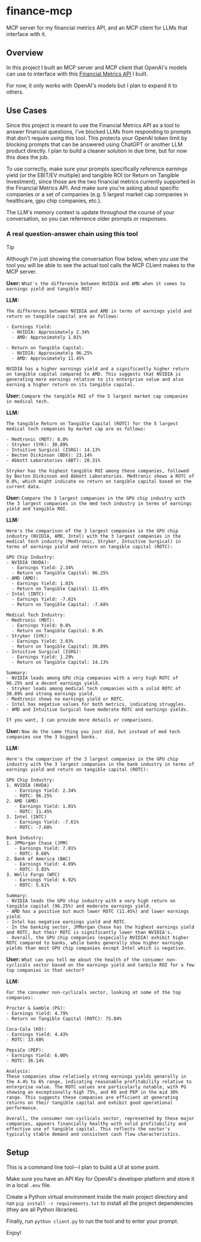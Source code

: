 # finance-mcp
MCP server for my financial metrics API, and an MCP client for LLMs that interface with it.

## Overview
In this project I built an MCP server and MCP client that OpenAI's models can use to interface with this [Financial Metrics API](https://github.com/alaapmurali/financial-metrics-app) I built.

For now, it only works with OpenAI's models but I plan to expand it to others.

## Use Cases
Since this project is meant to use the Financial Metrics API as a tool to answer financial questions, I've blocked LLMs from responding to prompts that don't require using this tool. This protects your OpenAI token limit by blocking prompts that can be answered using ChatGPT or another LLM product directly. I plan to build a cleaner solution in due time, but for now this does the job.

To use correctly, make sure your prompts specifically reference earnings yield (or the EBIT/EV multiple) and tangible ROI (or Return on Tangible Investment), since those are the two financial metrics currently supported in the Financial Metrics API. And make sure you're asking about specific companies or a set of companies (e.g. 5 largest market cap companies in healthcare, gpu chip companies, etc.).

The LLM's memory context is update throughout the course of your conversation, so you can referrence older prompts or responses.

### A real question-answer chain using this tool

> [!TIP]
> Although I'm just showing the conversation flow below, when you use the tool you will be able to see the actual tool calls the MCP CLient makes to the MCP server.

**User:**
`What's the difference between NVIDIA and AMD when it comes to earnings yield and tangible ROI?`

**LLM:**
```
The differences between NVIDIA and AMD in terms of earnings yield and return on tangible capital are as follows:

- Earnings Yield:
  - NVIDIA: Approximately 2.34%
  - AMD: Approximately 1.01%

- Return on Tangible Capital:
  - NVIDIA: Approximately 96.25%
  - AMD: Approximately 11.45%

NVIDIA has a higher earnings yield and a significantly higher return on tangible capital compared to AMD. This suggests that NVIDIA is generating more earnings relative to its enterprise value and also earning a higher return on its tangible capital.
```

**User:**
`Compare the tangible ROI of the 5 largest market cap companies in medical tech.`

**LLM:**
```
The tangible Return on Tangible Capital (ROTC) for the 5 largest medical tech companies by market cap are as follows:

- Medtronic (MDT): 0.0%
- Stryker (SYK): 30.89%
- Intuitive Surgical (ISRG): 14.13%
- Becton Dickinson (BDX): 23.14%
- Abbott Laboratories (ABT): 20.31%

Stryker has the highest tangible ROI among these companies, followed by Becton Dickinson and Abbott Laboratories. Medtronic shows a ROTC of 0.0%, which might indicate no return on tangible capital based on the current data.
```

**User:**
`Compare the 3 largest companies in the GPU chip industry with the 3 largest companies in the med tech industry in terms of earnings yield and tangible ROI.`

**LLM:**
```
Here's the comparison of the 3 largest companies in the GPU chip industry (NVIDIA, AMD, Intel) with the 3 largest companies in the medical tech industry (Medtronic, Stryker, Intuitive Surgical) in terms of earnings yield and return on tangible capital (ROTC):

GPU Chip Industry:
- NVIDIA (NVDA):
  - Earnings Yield: 2.34%
  - Return on Tangible Capital: 96.25%
- AMD (AMD):
  - Earnings Yield: 1.01%
  - Return on Tangible Capital: 11.45%
- Intel (INTC):
  - Earnings Yield: -7.61%
  - Return on Tangible Capital: -7.68%

Medical Tech Industry:
- Medtronic (MDT):
  - Earnings Yield: 0.0%
  - Return on Tangible Capital: 0.0%
- Stryker (SYK):
  - Earnings Yield: 3.03%
  - Return on Tangible Capital: 30.89%
- Intuitive Surgical (ISRG):
  - Earnings Yield: 1.29%
  - Return on Tangible Capital: 14.13%

Summary:
- NVIDIA leads among GPU chip companies with a very high ROTC of 96.25% and a decent earnings yield.
- Stryker leads among medical tech companies with a solid ROTC of 30.89% and strong earnings yield.
- Medtronic shows no earnings yield or ROTC.
- Intel has negative values for both metrics, indicating struggles.
- AMD and Intuitive Surgical have moderate ROTC and earnings yields.

If you want, I can provide more details or comparisons.
```

**User:**
`Now do the same thing you just did, but instead of med tech companies use the 3 biggest banks.`

**LLM:**
```
Here's the comparison of the 3 largest companies in the GPU chip industry with the 3 largest companies in the bank industry in terms of earnings yield and return on tangible capital (ROTC):

GPU Chip Industry:
1. NVIDIA (NVDA)
   - Earnings Yield: 2.34%
   - ROTC: 96.25%
2. AMD (AMD)
   - Earnings Yield: 1.01%
   - ROTC: 11.45%
3. Intel (INTC)
   - Earnings Yield: -7.61%
   - ROTC: -7.68%

Bank Industry:
1. JPMorgan Chase (JPM)
   - Earnings Yield: 7.01%
   - ROTC: 8.68%
2. Bank of America (BAC)
   - Earnings Yield: 4.09%
   - ROTC: 3.85%
3. Wells Fargo (WFC)
   - Earnings Yield: 6.92%
   - ROTC: 5.61%

Summary:
- NVIDIA leads the GPU chip industry with a very high return on tangible capital (96.25%) and moderate earnings yield.
- AMD has a positive but much lower ROTC (11.45%) and lower earnings yield.
- Intel has negative earnings yield and ROTC.
- In the banking sector, JPMorgan Chase has the highest earnings yield and ROTC, but their ROTC is significantly lower than NVIDIA's.
- Overall, the GPU chip companies (especially NVIDIA) exhibit higher ROTC compared to banks, while banks generally show higher earnings yields than most GPU chip companies except Intel which is negative.
```

**User:**
`What can you tell me about the health of the consumer non-cyclicals sector based on the earnings yield and tanbile ROI for a few top companies in that sector?`

**LLM:**
```
For the consumer non-cyclicals sector, looking at some of the top companies:

Procter & Gamble (PG):
- Earnings Yield: 4.79%
- Return on Tangible Capital (ROTC): 75.04%

Coca-Cola (KO):
- Earnings Yield: 4.43%
- ROTC: 33.60%

PepsiCo (PEP):
- Earnings Yield: 6.00%
- ROTC: 36.14%

Analysis:
These companies show relatively strong earnings yields generally in the 4.4% to 6% range, indicating reasonable profitability relative to enterprise value. The ROTC values are particularly notable, with PG showing an exceptionally high 75%, and KO and PEP in the mid 30% range. This suggests these companies are efficient at generating returns on their tangible capital and exhibit good operational performance.

Overall, the consumer non-cyclicals sector, represented by these major companies, appears financially healthy with solid profitability and effective use of tangible capital. This reflects the sector's typically stable demand and consistent cash flow characteristics.
```

## Setup
This is a command line tool--I plan to build a UI at some point.

Make sure you have an API Key for OpenAI's developer platform and store it in a local `.env` file.

Create a Python virtual environment inside the main project directory and run `pip install -r requirements.txt` to install all the project dependencies (they are all Python libraries).

Finally, run `python client.py` to run the tool and to enter your prompt.

Enjoy!
